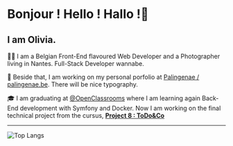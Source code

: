 # Bonjour ! Hello ! Hallo !👋

## I am Olivia.

:woman_technologist: I am a Belgian Front-End flavoured Web Developer and a Photographer living in Nantes. Full-Stack Developer wannabe.

🔭 Beside that, I am working on my personal porfolio at [Palingenae / palingenae.be](https://github.com/Palingenae/palingenae.be). There will be nice typography.

🎓 I am graduating at [@OpenClassrooms](https://github.com/OpenClassrooms) where I am learning again Back-End development with Symfony and Docker. Now I am working on the final technical project from the cursus, [**Project 8 : ToDo&Co**](https://github.com/Palingenae/OC-P8-Todo-Co)

---

![Top Langs](https://github-readme-stats.vercel.app/api/top-langs/?username=Palingenae&layout=compact)

